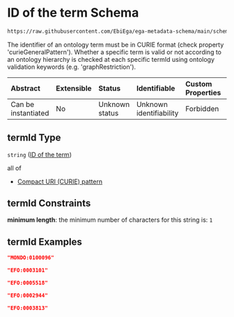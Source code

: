 # ID of the term Schema

```txt
https://raw.githubusercontent.com/EbiEga/ega-metadata-schema/main/schemas/EGA.common-definitions.json#/$defs/ontologyTerm/properties/termId
```

The identifier of an ontology term must be in CURIE format (check property 'curieGeneralPattern'). Whether a specific term is valid or not according to an ontology hierarchy is checked at each specific termId using ontology validation keywords (e.g. 'graphRestriction').

| Abstract            | Extensible | Status         | Identifiable            | Custom Properties | Additional Properties | Access Restrictions | Defined In                                                                                           |
| :------------------ | :--------- | :------------- | :---------------------- | :---------------- | :-------------------- | :------------------ | :--------------------------------------------------------------------------------------------------- |
| Can be instantiated | No         | Unknown status | Unknown identifiability | Forbidden         | Allowed               | none                | [EGA.common-definitions.json\*](../../../schemas/EGA.common-definitions.json "open original schema") |

## termId Type

`string` ([ID of the term](ega-4-defs-ontology-term-properties-id-of-the-term.md))

all of

* [Compact URI (CURIE) pattern](ega-4-defs-ontology-term-properties-id-of-the-term-allof-compact-uri-curie-pattern.md "check type definition")

## termId Constraints

**minimum length**: the minimum number of characters for this string is: `1`

## termId Examples

```json
"MONDO:0100096"
```

```json
"EFO:0003101"
```

```json
"EFO:0005518"
```

```json
"EFO:0002944"
```

```json
"EFO:0003813"
```
